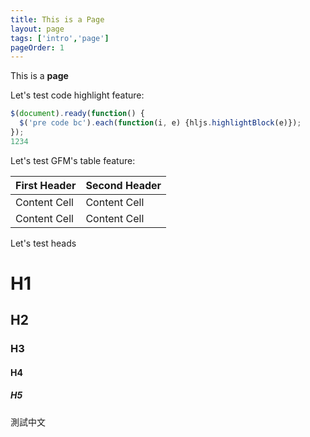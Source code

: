 ```yaml
---
title: This is a Page
layout: page
tags: ['intro','page']
pageOrder: 1
---
```

This is a **page**

Let's test code highlight feature:
```javascript
$(document).ready(function() {
  $('pre code bc').each(function(i, e) {hljs.highlightBlock(e)});
});
1234
```

Let's test GFM's table feature:

| First Header  | Second Header |
| ------------- | ------------- |
| Content Cell  | Content Cell  |
| Content Cell  | Content Cell  |

Let's test heads

# H1

## H2

### H3

#### H4

##### H5

測試中文